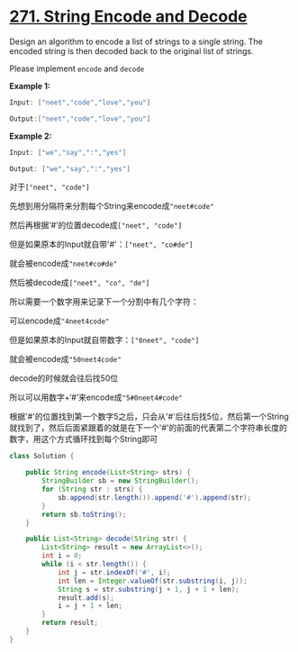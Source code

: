 # [271. String Encode and Decode](https://neetcode.io/problems/string-encode-and-decode)

Design an algorithm to encode a list of strings to a single string. The encoded string is then decoded back to the original list of strings.

Please implement `encode` and `decode`

**Example 1:**

```java
Input: ["neet","code","love","you"]

Output:["neet","code","love","you"]
```



**Example 2:**

```java
Input: ["we","say",":","yes"]

Output: ["we","say",":","yes"]
```



对于`["neet", "code"]`

先想到用分隔符来分割每个String来encode成`"neet#code"`

然后再根据‘#’的位置decode成`["neet", "code"]`



但是如果原本的Input就自带'#'：`["neet", "co#de"]`

就会被encode成`"neet#co#de"`

然后被decode成`["neet", "co", "de"]`



所以需要一个数字用来记录下一个分割中有几个字符：

可以encode成`"4neet4code"`



但是如果原本的Input就自带数字：`["0neet", "code"]`

就会被encode成`"50neet4code"`

decode的时候就会往后找50位



所以可以用数字+‘#’来encode成`"5#0neet4#code"`

根据'#'的位置找到第一个数字5之后，只会从'#'后往后找5位，然后第一个String就找到了，然后后面紧跟着的就是在下一个'#'的前面的代表第二个字符串长度的数字，用这个方式循环找到每个String即可

```java
class Solution {

    public String encode(List<String> strs) {
        StringBuilder sb = new StringBuilder();
        for (String str : strs) {
            sb.append(str.length()).append('#').append(str);
        }
        return sb.toString();
    }

    public List<String> decode(String str) {
        List<String> result = new ArrayList<>();
        int i = 0;
        while (i < str.length()) {
            int j = str.indexOf('#', i);
            int len = Integer.valueOf(str.substring(i, j));
            String s = str.substring(j + 1, j + 1 + len);
            result.add(s);
            i = j + 1 + len;
        }
        return result;
    }
}

```

